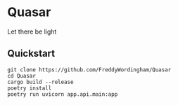 # Quasar
Let there be light

## Quickstart
```command
git clone https://github.com/FreddyWordingham/Quasar
cd Quasar
cargo build --release
poetry install
poetry run uvicorn app.api.main:app
```